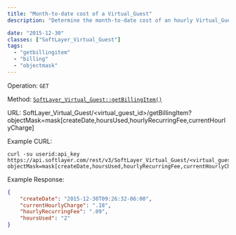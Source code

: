 ```yaml
---
title: "Month-to-date cost of a Virtual_Guest"
description: "Determine the month-to-date cost of an hourly Virtual_Guest using getBillingItem and an objectMask"

date: "2015-12-30"
classes: ["SoftLayer_Virtual_Guest"]
tags:
  - "getbillingitem"
  - "billing"
  - "objectmask"
---
```


Operation: `GET`

Method: [`SoftLayer_Virtual_Guest::getBillingItem()`](http://sldn.softlayer.com/reference/services/SoftLayer_Virtual_Guest/getBillingItem)

URL: SoftLayer_Virtual_Guest/<virtual_guest_id>/getBillingItem?objectMask=mask[createDate,hoursUsed,hourlyRecurringFee,currentHourlyCharge]

Example CURL:
```
curl -su userid:api_key https://api.softlayer.com/rest/v3/SoftLayer_Virtual_Guest/<virtual_guest_id>/getBillingItem?objectMask=mask[createDate,hoursUsed,hourlyRecurringFee,currentHourlyCharge]
```

Example Response:
```json
{
    "createDate": "2015-12-30T09:26:32-06:00",
    "currentHourlyCharge": ".18",
    "hourlyRecurringFee": ".09",
    "hoursUsed": "2"
}
```
